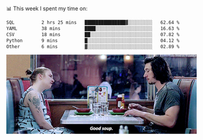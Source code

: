 📊 This week I spent my time on:
<!--START_SECTION:waka-->

```text
SQL          2 hrs 25 mins   ███████████████▓░░░░░░░░░   62.64 %
YAML         38 mins         ████░░░░░░░░░░░░░░░░░░░░░   16.63 %
CSV          18 mins         ██░░░░░░░░░░░░░░░░░░░░░░░   07.82 %
Python       9 mins          █░░░░░░░░░░░░░░░░░░░░░░░░   04.12 %
Other        6 mins          ▓░░░░░░░░░░░░░░░░░░░░░░░░   02.89 %
```

<!--END_SECTION:waka-->


![](goodSoup.gif)
